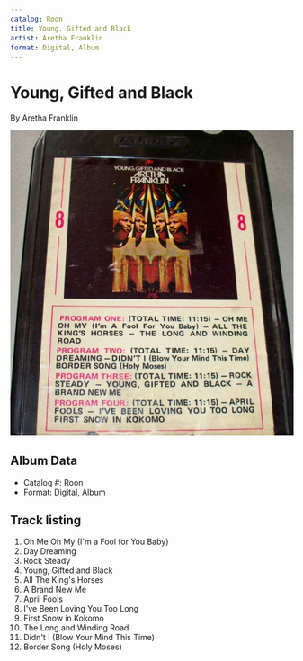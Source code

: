 ```yaml
---
catalog: Roon
title: Young, Gifted and Black
artist: Aretha Franklin
format: Digital, Album
---
```


# Young, Gifted and Black

By Aretha Franklin

![](../../assets/albumcovers/Aretha_Franklin-Young__Gifted_and_Black.png)

## Album Data

- Catalog #: Roon
- Format: Digital, Album


## Track listing


1. Oh Me Oh My (I'm a Fool for You Baby)
2. Day Dreaming
3. Rock Steady
4. Young, Gifted and Black
5. All The King's Horses
6. A Brand New Me
7. April Fools
8. I've Been Loving You Too Long
9. First Snow in Kokomo
10. The Long and Winding Road
11. Didn't I (Blow Your Mind This Time)
12. Border Song (Holy Moses)

